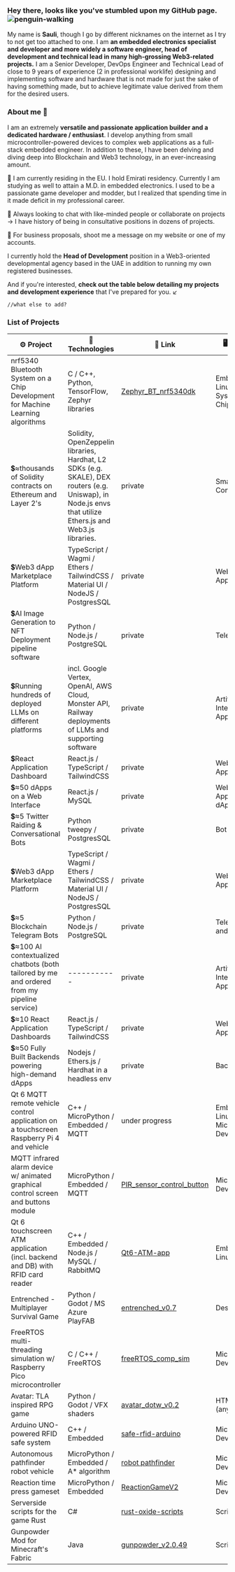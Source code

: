 ### Hey there, looks like you've stumbled upon my GitHub page. ![penguin-walking](https://github.com/slmksav/slmksav/assets/87731856/078474b9-2114-468d-95c4-6787ce313373)

My name is **Sauli**, though I go by different nicknames on the internet as I try to not get too attached to one. I am **an embedded electronics specialist and developer and more widely a software engineer, head of development and technical lead in many high-grossing Web3-related projects.** I am a Senior Developer, DevOps Engineer and Technical Lead of close to 9 years of experience (2 in professional worklife) designing and implementing software and hardware that is not made for just the sake of having something made, but to achieve legitimate value derived from them for the desired users.

### About me 👤
I am an extremely **versatile and passionate application builder and a dedicated hardware /  enthusiast**. I develop anything from small microcontroller-powered devices to complex web applications as a full-stack embedded engineer. In addition to these, I have been delving and diving deep into Blockchain and Web3 technology, in an ever-increasing amount.

📍 I am currently residing in the EU. I hold Emirati residency. Currently I am studying as well to attain a M.D. in embedded electronics. I used to be a passionate game developer and modder, but I realized that spending time in it made deficit in my professional career.

💬 Always looking to chat with like-minded people or collaborate on projects -> I have history of being in consultative positions in dozens of projects.

💼 For business proposals, shoot me a message on my website or one of my accounts.

I currently hold the **Head of Development** position in a Web3-oriented developmental agency based in the UAE in addition to running my own registered businesses.

And if you're interested, **check out the table below detailing my projects and development experience** that I've prepared for you. ↙️

```//what else to add?```

### List of Projects

| ⚙️ Project | 🔨 Technologies | 🔗 Link | 🖥️ Platform |
|---------|--------------|------|--------|
| nrf5340 Bluetooth System on a Chip Development for Machine Learning algorithms | C / C++, Python, TensorFlow, Zephyr libraries |[ Zephyr_BT_nrf5340dk ](https://github.com/slmksav/Zephyr_BT_nrf5340dk)| Embedded Linux & System on Chip |
| 💲≈thousands of Solidity contracts on Ethereum and Layer 2's | Solidity, OpenZeppelin libraries, Hardhat, L2 SDKs (e.g. SKALE), DEX routers (e.g. Uniswap), in Node.js envs that utilize Ethers.js and Web3.js libraries. | private | Smart Contracts |
| 💲Web3 dApp Marketplace Platform | TypeScript / Wagmi / Ethers / TailwindCSS / Material UI / NodeJS / PostgresSQL | private | Web Application |
| 💲AI Image Generation to NFT Deployment pipeline software | Python / Node.js / PostgreSQL | private | Telegram (bot) |
| 💲Running hundreds of deployed LLMs on different platforms | incl. Google Vertex, OpenAI, AWS Cloud, Monster API, Railway deployments of LLMs and supporting software | private | Artificial Intelligence Applications |
| 💲React Application Dashboard | React.js / TypeScript / TailwindCSS | private | Web Application |
| 💲≈50 dApps on a Web Interface | React.js / MySQL | private | Web Application / dApp |
| 💲≈5 Twitter Raiding & Conversational Bots | Python tweepy / PostgresSQL | private | Bot |
| 💲Web3 dApp Marketplace Platform | TypeScript / Wagmi / Ethers / TailwindCSS / Material UI / NodeJS / PostgresSQL | private | Web Application |
| 💲≈5 Blockchain Telegram Bots | Python / Node.js / PostgreSQL | private | Telegram (bot and channel) |
| 💲≈100 AI contextualized chatbots (both tailored by me and ordered from my pipeline service) | ----------- | private | Artificial Intelligence Application |
| 💲≈10 React Application Dashboards | React.js / TypeScript / TailwindCSS | private | Web Application |
| 💲≈50 Fully Built Backends powering high-demand dApps | Nodejs / Ethers.js / Hardhat in a headless env | private | Backends |
| Qt 6 MQTT remote vehicle control application on a touchscreen Raspberry Pi 4 and vehicle | C++ / MicroPython / Embedded / MQTT | under progress | Embedded Linux and Microcontroller Device|
| MQTT infrared alarm device w/ animated graphical control screen and buttons module | MicroPython / Embedded / MQTT | [PIR_sensor_control_button](https://github.com/slmksav/RPi-pico-projects/tree/main/micropython) | Microcontroller Device |
| Qt 6 touchscreen ATM application (incl. backend and DB) with RFID card reader | C++ / Embedded / Node.js / MySQL / RabbitMQ | [Qt6-ATM-app](https://github.com/slmksav/Qt6-ATM-app) | Embedded Linux |
| Entrenched - Multiplayer Survival Game | Python / Godot / MS Azure PlayFAB | [entrenched_v0.7](https://github.com/slmksav/entrenched_v0.7) | Desktop |
| FreeRTOS multi-threading simulation w/ Raspberry Pico microcontroller | C / C++ / FreeRTOS | [freeRTOS_comp_sim](https://github.com/slmksav/RPi-pico-projects/tree/main/pico-c%2B%2B/freeRTOS_comp_sim) | Microcontroller Device |
| Avatar: TLA inspired RPG game | Python / Godot / VFX shaders | [avatar_dotw_v0.2](https://github.com/slmksav/avatar_dotw_v0.2) | HTML5 app (any) |
| Arduino UNO-powered RFID safe system | C++ / Embedded | [safe-rfid-arduino](https://github.com/slmksav/safe-rfid-arduino) | Microcontroller Device |
| Autonomous pathfinder robot vehicle | MicroPython / Embedded / A* algorithm | [robot pathfinder](https://github.com/slmksav/RPi-pico-projects/tree/main/micropython/robot%20pathfinder) | Microcontroller Device |
| Reaction time press gameset | MicroPython / Embedded | [ReactionGameV2](https://github.com/slmksav/RPi-pico-projects/tree/main/micropython/reaction_time_game/Program) | Microcontroller Device |
| Serverside scripts for the game Rust | C# | [rust-oxide-scripts](https://github.com/slmksav/RPi-pico-projects/tree/main/micropython/reaction_time_game/Program)| Script / mod |
| Gunpowder Mod for Minecraft's Fabric | Java | [gunpowder_v2.0.49](https://github.com/slmksav/gunpowder_v2.0.49)| Script / mod |

